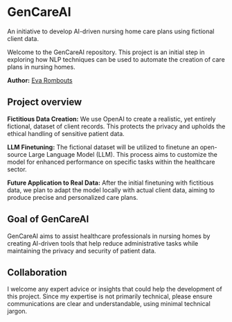 # GenCareAI
An initiative to develop AI-driven nursing home care plans using fictional client data.

Welcome to the GenCareAI repository. 
This project is an initial step in exploring how NLP techniques can be used to automate the creation of care plans in nursing homes.

**Author:** [Eva Rombouts](https://www.doktereva.nl)

## Project overview
**Fictitious Data Creation:** We use OpenAI to create a realistic, yet entirely fictional, dataset of client records. This protects the privacy and upholds the ethical handling of sensitive patient data.

**LLM Finetuning:** The fictional dataset will be utilized to finetune an open-source Large Language Model (LLM). This process aims to customize the model for enhanced performance on specific tasks within the healthcare sector.

**Future Application to Real Data:** After the initial finetuning with fictitious data, we plan to adapt the model locally with actual client data, aiming to produce precise and personalized care plans.

## Goal of GenCareAI
GenCareAI aims to assist healthcare professionals in nursing homes by creating AI-driven tools that help reduce administrative tasks while maintaining the privacy and security of patient data.

## Collaboration
I welcome any expert advice or insights that could help the development of this project. Since my expertise is not primarily technical, please ensure communications are clear and understandable, using minimal technical jargon.

